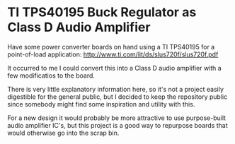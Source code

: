 # TI TPS40195 Buck Regulator as Class D Audio Amplifier
Have some power converter boards on hand using a TI TPS40195 for a point-of-load application: http://www.ti.com/lit/ds/slus720f/slus720f.pdf

It occurred to me I could convert this into a Class D audio amplifier with a few modificatios to the board.

There is very little explanatory information here, so it's not a project easily digestible for the general public, but I decided to keep the repository public since somebody might find some inspiration and utility with this.

For a new design it would probably be more attractive to use purpose-built audio amplifier IC's, but this project is a good way to repurpose boards that would otherwise go into the scrap bin.

